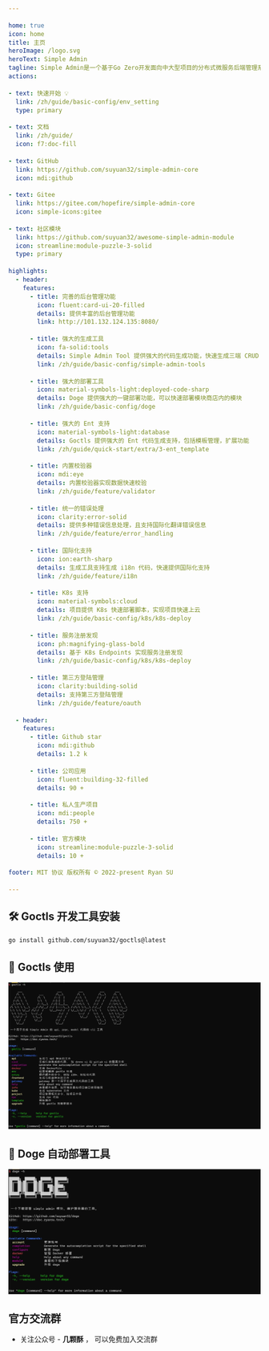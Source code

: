```yaml
---

home: true
icon: home
title: 主页
heroImage: /logo.svg
heroText: Simple Admin
tagline: Simple Admin是一个基于Go Zero开发面向中大型项目的分布式微服务后端管理系统脚手架，提供丰富的后台管理功能，支持k8s快速部署，助力快速开发高并发微服务集群，适合学习和商用
actions:

- text: 快速开始 💡
  link: /zh/guide/basic-config/env_setting
  type: primary

- text: 文档
  link: /zh/guide/
  icon: f7:doc-fill

- text: GitHub
  link: https://github.com/suyuan32/simple-admin-core
  icon: mdi:github

- text: Gitee
  link: https://gitee.com/hopefire/simple-admin-core
  icon: simple-icons:gitee

- text: 社区模块
  link: https://github.com/suyuan32/awesome-simple-admin-module
  icon: streamline:module-puzzle-3-solid
  type: primary

highlights:
  - header: 
    features:
      - title: 完善的后台管理功能
        icon: fluent:card-ui-20-filled
        details: 提供丰富的后台管理功能
        link: http://101.132.124.135:8080/

      - title: 强大的生成工具
        icon: fa-solid:tools
        details: Simple Admin Tool 提供强大的代码生成功能，快速生成三端 CRUD 代码
        link: /zh/guide/basic-config/simple-admin-tools

      - title: 强大的部署工具
        icon: material-symbols-light:deployed-code-sharp
        details: Doge 提供强大的一键部署功能，可以快速部署模块商店内的模块
        link: /zh/guide/basic-config/doge

      - title: 强大的 Ent 支持
        icon: material-symbols-light:database
        details: Goctls 提供强大的 Ent 代码生成支持，包括模板管理，扩展功能
        link: /zh/guide/quick-start/extra/3-ent_template

      - title: 内置校验器
        icon: mdi:eye
        details: 内置校验器实现数据快速校验
        link: /zh/guide/feature/validator

      - title: 统一的错误处理
        icon: clarity:error-solid
        details: 提供多种错误信息处理，且支持国际化翻译错误信息
        link: /zh/guide/feature/error_handling

      - title: 国际化支持
        icon: ion:earth-sharp
        details: 生成工具支持生成 i18n 代码，快速提供国际化支持
        link: /zh/guide/feature/i18n

      - title: K8s 支持
        icon: material-symbols:cloud
        details: 项目提供 K8s 快速部署脚本，实现项目快速上云
        link: /zh/guide/basic-config/k8s/k8s-deploy

      - title: 服务注册发现
        icon: ph:magnifying-glass-bold
        details: 基于 K8s Endpoints 实现服务注册发现
        link: /zh/guide/basic-config/k8s/k8s-deploy

      - title: 第三方登陆管理
        icon: clarity:building-solid
        details: 支持第三方登陆管理
        link: /zh/guide/feature/oauth

  - header: 
    features:
      - title: Github star 
        icon: mdi:github
        details: 1.2 k
      
      - title: 公司应用
        icon: fluent:building-32-filled
        details: 90 +

      - title: 私人生产项目
        icon: mdi:people
        details: 750 +
      
      - title: 官方模块
        icon: streamline:module-puzzle-3-solid
        details: 10 +

footer: MIT 协议 版权所有 © 2022-present Ryan SU

---
```


## 🛠 Goctls 开发工具安装

```bash
go install github.com/suyuan32/goctls@latest
```

## 🚀 Goctls 使用
![](/assets/indeximg/goctls.png)


## 🚀 Doge 自动部署工具
![](/assets/indeximg/doge.png)

## 官方交流群

- 关注公众号 - **几颗酥** ， 可以免费加入交流群

<!-- markdownlint-disable -->